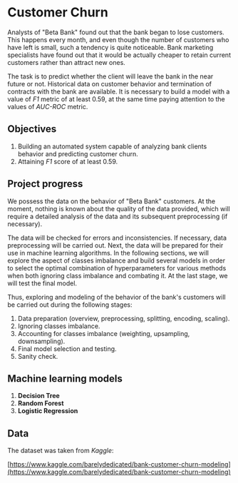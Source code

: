 # Customer Churn

Analysts of "Beta Bank" found out that the bank began to lose customers. This happens every month, and even though the number of customers who have left is small, such a tendency is quite noticeable. Bank marketing specialists have found out that it would be actually cheaper to retain current customers rather than attract new ones. 

The task is to predict whether the client will leave the bank in the near future or not. Historical data on customer behavior and termination of contracts with the bank are available. It is necessary to build a model with a value of *F1* metric of at least 0.59, at the same time paying attention to the values of *AUC-ROC* metric.

## Objectives

1. Building an automated system capable of analyzing bank clients behavior and predicting customer churn.
2. Attaining *F1* score of at least 0.59. 

## Project progress

We possess the data on the behavior of "Beta Bank" customers. At the moment, nothing is known about the quality of the data provided, which will require a detailed analysis of the data and its subsequent preprocessing (if necessary).

The data will be checked for errors and inconsistencies. If necessary, data preprocessing will be carried out. Next, the data will be prepared for their use in machine learning algorithms. In the following sections, we will explore the aspect of classes imbalance and build several models in order to select the optimal combination of hyperparameters for various methods when both ignoring class imbalance and combating it. At the last stage, we will test the final model.

Thus, exploring and modeling of the behavior of the bank's customers will be carried out during the following stages:

1. Data preparation (overview, preprocessing, splitting, encoding, scaling).
2. Ignoring classes imbalance.
3. Accounting for classes imbalance (weighting, upsampling, downsampling).
4. Final model selection and testing.
5. Sanity check.

## Machine learning models 

1. **Decision Tree**
2. **Random Forest**
3. **Logistic Regression**

## Data 

The dataset was taken from *Kaggle*:

[https://www.kaggle.com/barelydedicated/bank-customer-churn-modeling](https://www.kaggle.com/barelydedicated/bank-customer-churn-modeling)
